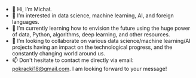 - 👋 Hi, I’m Michał.
- 👀 I’m interested in data science, machine learning, AI, and foreign languages.
- 🌱 I’m currently learning how to envision the future using the huge power of data, Python, algorithms, deep learning, and other resources.
- 💞️ I’m looking to collaborate on various data science/machine learning/AI projects having an impact on the technological progress, and the constantly changing world around us.
- 📫 Don't hesitate to contact me directly via email: pokracki18@gmail.com. I am looking forward to your message!

<!---
michalpokracki/michalpokracki is a ✨ special ✨ repository because its `README.md` (this file) appears on your GitHub profile.
You can click the Preview link to take a look at your changes.
--->
